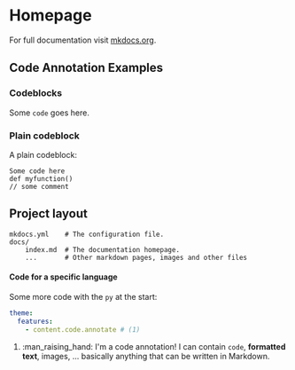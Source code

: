 # Homepage

For full documentation visit [mkdocs.org](https://www.mkdocs.org).

## Code Annotation Examples

### Codeblocks

Some `code` goes here.

### Plain codeblock

A plain codeblock:

```
Some code here
def myfunction()
// some comment
```

## Project layout

    mkdocs.yml    # The configuration file.
    docs/
        index.md  # The documentation homepage.
        ...       # Other markdown pages, images and other files

#### Code for a specific language

Some more code with the `py` at the start:

``` yaml
theme:
  features:
    - content.code.annotate # (1)
```

1.  :man_raising_hand: I'm a code annotation! I can contain `code`, __formatted
    text__, images, ... basically anything that can be written in Markdown.

